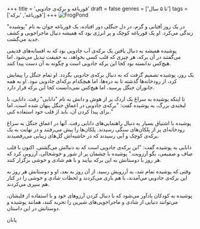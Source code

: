 +++
title = 'قورباغه و برکه‌ی جادویی'
draft = false
genres = ['تا ۵ سال']
tags = ['قورباغه', 'برکه‌']
+++
![FrogPond](/181.FrogPond.jpg)


در یک روز آفتابی و گرم، در دل جنگلی دور افتاده، یک قورباغه جوان به نام "پوشیده" زندگی می‌کرد. او یک قورباغه کوچک و پر انرژی بود که همیشه دنبال ماجراجویی و کشف جدید می‌گشت.

پوشیده همیشه به دنبال یافتن یک برکه‌ی آب جادویی بود که به افسانه‌های قدیمی می‌گفتند در آن برکه، هر چیزی که قلب کسی بخواهد، به حقیقت تبدیل می‌شود. اما هیچ‌کس ندانسته بود کجا این برکه جادویی است و چگونه به آن دست پیدا کنند.

یک روز، پوشیده تصمیم گرفت که به دنبال برکه‌ی جادویی بگردد. او تمام جنگل را پیمایش کرد، از رودخانه‌ها گذشته تا به دره‌ها، اما هیچکدام برکه‌ای جادویی نبود. او به همه جانوران جنگل پرسید، اما هیچ‌کس نمی‌دانست کجا این برکه قرار دارد.

تا اینکه پوشیده به سراغ یک اردک پر از هوش و دانش به نام "دانایی" رفت. دانایی، با لبخندی بزرگ، به پوشیده گفت: "برکه‌ی جادویی در اعماق جنگل پنهان شده است، اما برای پیدا کردن آن، باید از قلب خود استفاده کنی."

پوشیده با اشتیاق بسیار به دنبال راهنمایی‌های دانایی رفت. آنها در اعماق جنگل به سراغ رودخانه‌ای پر از پلکان‌های سنگی رسیدند. پلکان‌ها را پیش می‌رفتند و در نهایت به یک برکه‌ی کوچک و آبی رسیدند که در حاشیه‌اش گل‌های زیبایی می‌رقصیدند.

دانایی به پوشیده گفت: "این برکه‌ی جادویی است که به دنبالش می‌گشتی. اکنون با قلب صاف و صمیمی، بگو آرزویت." پوشیده با چشمان پر از شور و خوشحالی، آرزویی کرد که هر روز با دوستانش به این برکه بیایند و با هم شادی و خوشی برگزار کنند.

وقتی که پوشیده تمام شد، به آرزویش رسید. از آن روز به بعد، او و دوستانش هر روز به این برکه‌ی جادویی می‌آمدند، با هم بازی می‌کردند و لحظات شادی و خوشی را در کنار هم سپری می‌کردند.

پوشیده به کودکان یادآور می‌شود که با دنبال کردن آرزوهای خود و با استفاده از قلبشان، می‌توانند دنیایی از شادی و ماجراجویی‌های شیرین را تجربه کنند، همانند پوشیده و دوستانش در این داستان.

پابان